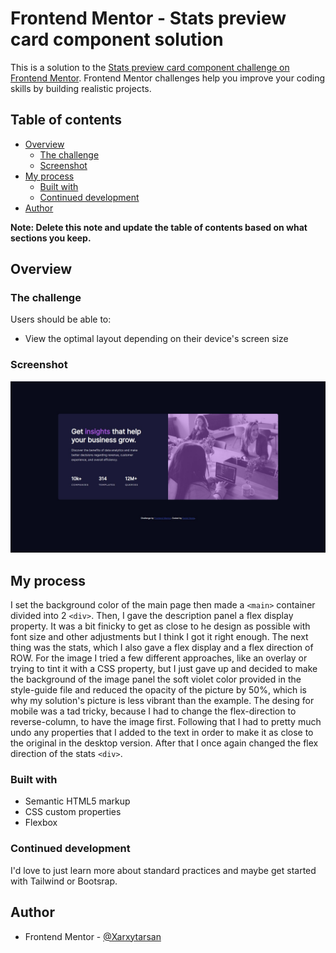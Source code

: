 # Frontend Mentor - Stats preview card component solution

This is a solution to the [Stats preview card component challenge on Frontend Mentor](https://www.frontendmentor.io/challenges/stats-preview-card-component-8JqbgoU62). Frontend Mentor challenges help you improve your coding skills by building realistic projects. 

## Table of contents

- [Overview](#overview)
  - [The challenge](#the-challenge)
  - [Screenshot](#screenshot)
- [My process](#my-process)
  - [Built with](#built-with)
  - [Continued development](#continued-development)
- [Author](#author)


**Note: Delete this note and update the table of contents based on what sections you keep.**

## Overview

### The challenge

Users should be able to:

- View the optimal layout depending on their device's screen size

### Screenshot

![](./screenshot.jpg)


## My process

I set the background color of the main page then made a ```<main>``` container divided into 2 ```<div>```. Then, I gave the description panel a flex display property. It was a bit finicky to get as close to he design as possible with font size and other adjustments but I think I got it right enough. The next thing was the stats, which I also gave a flex display and a flex direction of ROW. 
For the image I tried a few different approaches, like an overlay or trying to tint it with a CSS property, but I just gave up and decided to make the background of the image panel the soft violet color provided in the style-guide file and reduced the opacity of the picture by 50%, which is why my solution's picture is less vibrant than the example.
The desing for mobile was a tad tricky, because I had to change the flex-direction to reverse-column, to have the image first. Following that I had to pretty much undo any properties that I added to the text in order to make it as close to the original in the desktop version. After that I once again changed the flex direction of the stats ````<div>````.

### Built with

- Semantic HTML5 markup
- CSS custom properties
- Flexbox


### Continued development

I'd love to just learn more about standard practices and maybe get started with Tailwind or Bootsrap.


## Author


- Frontend Mentor - [@Xarxytarsan](https://www.frontendmentor.io/profile/Xarxytarsan)


